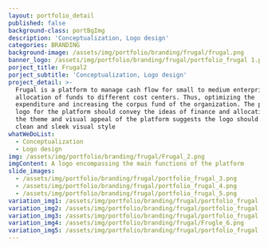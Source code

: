 ```yaml
---
layout: portfolio_detail
published: false
background-class: portBgImg
description: 'Conceptualization, Logo design'
categories: BRANDING
background-image: /assets/img/portfolio/branding/frugal/frugal.png
banner_logo: /assets/img/portfolio/branding/frugal/portfolio_frugal 1.png
porject_title: Frugal2
porject_subtitle: 'Conceptualization, Logo design'
project_detail: >-
  Frugal is a platform to manage cash flow for small to medium enterprises and
  allocation of funds to different cost centers. Thus, optimizing the
  expenditure and increasing the corpus fund of the organization. The particular
  logo for the platform should convey the ideas of finance and allocation. Also
  the theme and visual appeal of the platform suggests the logo should follow a
  clean and sleek visual style
whatWeDoList:
  - Conceptualization
  - Logo design
img: /assets/img/portfolio/branding/frugal/Frugal_2.png
imgContent: A logo encompassing the main functions of the platform
slide_images:
  - /assets/img/portfolio/branding/frugal/portfolio_frugal_3.png
  - /assets/img/portfolio/branding/frugal/portfolio_frugal_4.png
  - /assets/img/portfolio/branding/frugal/portfolio_frugal_5.png
variation_img1: /assets/img/portfolio/branding/frugal/portfolio_frugal 5A.png
variation_img2: /assets/img/portfolio/branding/frugal/portfolio_frugal 5B.png
variation_img3: /assets/img/portfolio/branding/frugal/portfolio_frugal 5C.png
variation_img4: /assets/img/portfolio/branding/frugal/Frugle_6.png
variation_img5: /assets/img/portfolio/branding/frugal/portfolio_frugal 6.jpg
---
```


